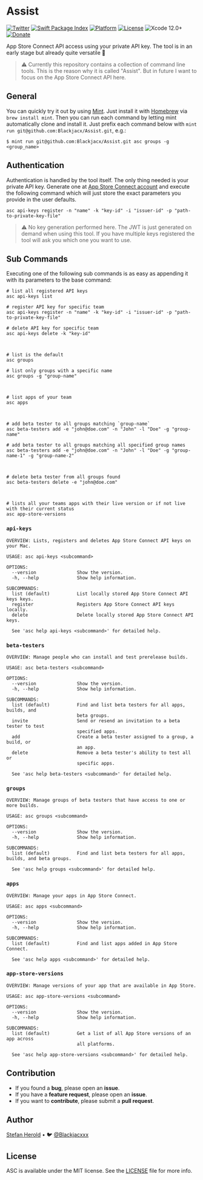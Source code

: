 <!-- <p align="center">
<img src="./icon.png" alt="SHSearchBar" height="128" width="128">
</p> -->

# Assist

[![Twitter](https://img.shields.io/twitter/follow/blackjacxxx?label=%40Blackjacxxx)](https://twitter.com/blackjacx)
[![Swift Package Index](https://img.shields.io/endpoint?url=https%3A%2F%2Fswiftpackageindex.com%2Fapi%2Fpackages%2FBlackjacx%2FAssist%2Fbadge%3Ftype%3Dswift-versions)](https://swiftpackageindex.com/Blackjacx/Assist)
[![Platform](https://img.shields.io/endpoint?url=https%3A%2F%2Fswiftpackageindex.com%2Fapi%2Fpackages%2FBlackjacx%2FAssist%2Fbadge%3Ftype%3Dplatforms)](https://swiftpackageindex.com/Blackjacx/Assist)
[![License](https://img.shields.io/badge/License-MIT-blue.svg)](https://github.com/Blackjacx/Assist/blob/develop/LICENSE?raw=true)
<img alt="Xcode 12.0+" src="https://img.shields.io/badge/Xcode-12.0%2B-blue.svg"/>
<a href="https://www.paypal.me/STHEROLD"><img alt="Donate" src="https://img.shields.io/badge/Donate-PayPal-blue.svg"/></a>

App Store Connect API access using your private API key. The tool is in an early stage but already quite versatile 🥳

> ⚠️ Currently this repository contains a collection of command line tools. This is the reason why it is called "Assist". But in future I want to focus on the App Store Connect API here.

## General

You can quickly try it out by using [Mint](https://github.com/yonaskolb/Mint). Just install it with [Homebrew](https://brew.sh/) via `brew install mint`. Then you can run each command by letting mint automatically clone and install it. Just prefix each command below with `mint run git@github.com:Blackjacx/Assist.git`, e.g.:

```shell
$ mint run git@github.com:Blackjacx/Assist.git asc groups -g <group_name>
```

## Authentication

Authentication is handled by the tool itself. The only thing needed is your private API key. Generate one at [App Store Connect account](https://appstoreconnect.apple.com/access/api) and execute the following command which will just store the exact parameters you provide in the user defaults. 

```shell
asc api-keys register -n "name" -k "key-id" -i "issuer-id" -p "path-to-private-key-file"
```

> ⚠️ No key generation performed here. The JWT is just generated on demand when using this tool. If you have multiple keys registered the tool will ask you which one you want to use.

## Sub Commands

Executing one of the following sub commands is as easy as appending it with its parameters to the base command:

```shell
# list all registered API keys
asc api-keys list

# register API key for specific team
asc api-keys register -n "name" -k "key-id" -i "issuer-id" -p "path-to-private-key-file"

# delete API key for specific team
asc api-keys delete -k "key-id"



# list is the default 
asc groups                                

# list only groups with a specific name
asc groups -g "group-name"



# list apps of your team
asc apps



# add beta tester to all groups matching `group-name`
asc beta-testers add -e "john@doe.com" -n "John" -l "Doe" -g "group-name"

# add beta tester to all groups matching all specified group names
asc beta-testers add -e "john@doe.com" -n "John" -l "Doe" -g "group-name-1" -g "group-name-2"



# delete beta tester from all groups found
asc beta-testers delete -e "john@doe.com"



# lists all your teams apps with their live version or if not live with their current status
asc app-store-versions
```

### `api-keys`

```
OVERVIEW: Lists, registers and deletes App Store Connect API keys on your Mac.

USAGE: asc api-keys <subcommand>

OPTIONS:
  --version               Show the version.
  -h, --help              Show help information.

SUBCOMMANDS:
  list (default)          List locally stored App Store Connect API keys keys.
  register                Registers App Store Connect API keys locally.
  delete                  Delete locally stored App Store Connect API keys.

  See 'asc help api-keys <subcommand>' for detailed help.
```

### `beta-testers`

```
OVERVIEW: Manage people who can install and test prerelease builds.

USAGE: asc beta-testers <subcommand>

OPTIONS:
  --version               Show the version.
  -h, --help              Show help information.

SUBCOMMANDS:
  list (default)          Find and list beta testers for all apps, builds, and
                          beta groups.
  invite                  Send or resend an invitation to a beta tester to test
                          specified apps.
  add                     Create a beta tester assigned to a group, a build, or
                          an app.
  delete                  Remove a beta tester's ability to test all or
                          specific apps.

  See 'asc help beta-testers <subcommand>' for detailed help.

```

### `groups`

```
OVERVIEW: Manage groups of beta testers that have access to one or more builds.

USAGE: asc groups <subcommand>

OPTIONS:
  --version               Show the version.
  -h, --help              Show help information.

SUBCOMMANDS:
  list (default)          Find and list beta testers for all apps, builds, and beta groups.

  See 'asc help groups <subcommand>' for detailed help.
```

### `apps`

```
OVERVIEW: Manage your apps in App Store Connect.

USAGE: asc apps <subcommand>

OPTIONS:
  --version               Show the version.
  -h, --help              Show help information.

SUBCOMMANDS:
  list (default)          Find and list apps added in App Store Connect.

  See 'asc help apps <subcommand>' for detailed help.

```

### `app-store-versions`

```
OVERVIEW: Manage versions of your app that are available in App Store.

USAGE: asc app-store-versions <subcommand>

OPTIONS:
  --version               Show the version.
  -h, --help              Show help information.

SUBCOMMANDS:
  list (default)          Get a list of all App Store versions of an app across
                          all platforms.

  See 'asc help app-store-versions <subcommand>' for detailed help.

```

## Contribution

- If you found a **bug**, please open an **issue**.
- If you have a **feature request**, please open an **issue**.
- If you want to **contribute**, please submit a **pull request**.

## Author

[Stefan Herold](mailto:stefan.herold@gmail.com) • 🐦 [@Blackjacxxx](https://twitter.com/Blackjacxxx)

## License

ASC is available under the MIT license. See the [LICENSE](LICENSE) file for more info.